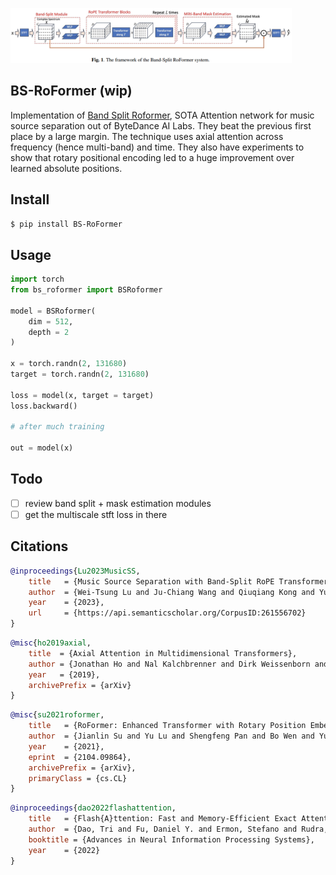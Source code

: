 <img src="./bs-roformer.png" width="450px"></img>

## BS-RoFormer (wip)

Implementation of <a href="https://arxiv.org/abs/2309.02612">Band Split Roformer</a>, SOTA Attention network for music source separation out of ByteDance AI Labs. They beat the previous first place by a large margin. The technique uses axial attention across frequency (hence multi-band) and time. They also have experiments to show that rotary positional encoding led to a huge improvement over learned absolute positions.

## Install

```bash
$ pip install BS-RoFormer
```

## Usage

```python
import torch
from bs_roformer import BSRoformer

model = BSRoformer(
    dim = 512,
    depth = 2
)

x = torch.randn(2, 131680)
target = torch.randn(2, 131680)

loss = model(x, target = target)
loss.backward()

# after much training

out = model(x)
```

## Todo

- [ ] review band split + mask estimation modules
- [ ] get the multiscale stft loss in there

## Citations

```bibtex
@inproceedings{Lu2023MusicSS,
    title   = {Music Source Separation with Band-Split RoPE Transformer},
    author  = {Wei-Tsung Lu and Ju-Chiang Wang and Qiuqiang Kong and Yun-Ning Hung},
    year    = {2023},
    url     = {https://api.semanticscholar.org/CorpusID:261556702}
}
```

```bibtex
@misc{ho2019axial,
    title  = {Axial Attention in Multidimensional Transformers},
    author = {Jonathan Ho and Nal Kalchbrenner and Dirk Weissenborn and Tim Salimans},
    year   = {2019},
    archivePrefix = {arXiv}
}
```

```bibtex
@misc{su2021roformer,
    title   = {RoFormer: Enhanced Transformer with Rotary Position Embedding},
    author  = {Jianlin Su and Yu Lu and Shengfeng Pan and Bo Wen and Yunfeng Liu},
    year    = {2021},
    eprint  = {2104.09864},
    archivePrefix = {arXiv},
    primaryClass = {cs.CL}
}
```

```bibtex
@inproceedings{dao2022flashattention,
    title   = {Flash{A}ttention: Fast and Memory-Efficient Exact Attention with {IO}-Awareness},
    author  = {Dao, Tri and Fu, Daniel Y. and Ermon, Stefano and Rudra, Atri and R{\'e}, Christopher},
    booktitle = {Advances in Neural Information Processing Systems},
    year    = {2022}
}
```
